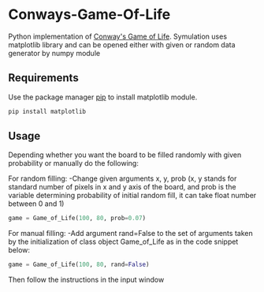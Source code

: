 # Conways-Game-Of-Life

Python implementation of [Conway's Game of Life](https://en.wikipedia.org/wiki/Conway%27s_Game_of_Life). Symulation uses matplotlib library and can be opened either with given or random data generator by numpy module

## Requirements

Use the package manager [pip](https://pip.pypa.io/en/stable/) to install matplotlib module.

```bash
pip install matplotlib
```

## Usage

Depending whether you want the board to be filled randomly with given probability or manually do the following:

For random filling:
-Change given arguments x, y, prob (x, y stands for standard number of pixels in x and y axis of the board, and prob is the variable determining probability of initial random fill, it can take float number between 0 and 1)
```python
game = Game_of_Life(100, 80, prob=0.07)
```

For manual filling:
-Add argument rand=False to the set of arguments taken by the initialization of class object Game_of_Life as in the code snippet below:
```python
game = Game_of_Life(100, 80, rand=False)
```
Then follow the instructions in the input window

